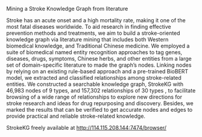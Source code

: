 Mining a Stroke Knowledge Graph from literature


Stroke has an acute onset and a high mortality rate, making it one of the most fatal diseases worldwide. To aid research in finding effective prevention methods and treatments, we aim to build a stroke-oriented knowledge graph via literature mining that includes both Western biomedical knowledge, and Traditional Chinese medicine.  We employed a suite of biomedical named entity recognition approaches to tag genes, diseases, drugs, symptoms, Chinese herbs, and other entities from a large set of domain-specific literature to made the graph’s nodes. Linking nodes by relying on an existing rule-based approach and a pre-trained BioBERT model, we extracted and classified relationships among stroke-related entities. We constructed a searchable knowledge graph, StrokeKG with 46,983 nodes of 9 types, and 157,302 relationships of 30 types , to facilitate browsing of a wide range of relationships to explore new directions for stroke research and ideas for drug repurposing and discovery. Besides, we marked the results that can be verified to get accurate nodes and edges to provide practical and reliable stroke-related knowledge.

StrokeKG freely available at http://114.115.208.144:7474/browser/
